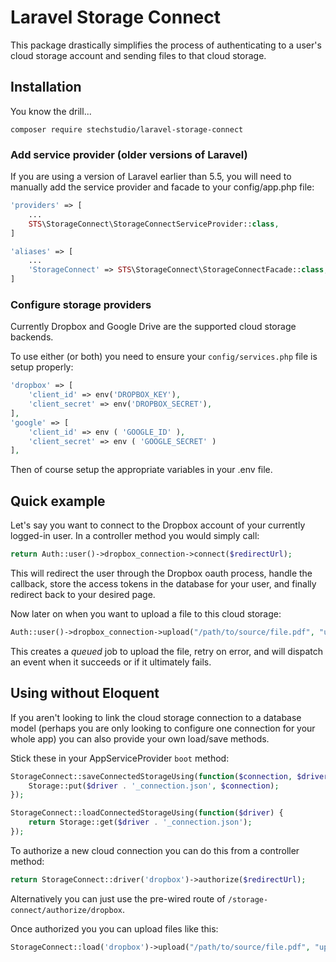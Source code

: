 # Laravel Storage Connect

This package drastically simplifies the process of authenticating to a user's cloud storage account and sending files to that cloud storage.

## Installation

You know the drill...

`composer require stechstudio/laravel-storage-connect`

### Add service provider (older versions of Laravel)
If you are using a version of Laravel earlier than 5.5, you will need to manually add the service provider and facade to your config/app.php file:

```php
'providers' => [
    ...
    STS\StorageConnect\StorageConnectServiceProvider::class,
]
```

```php
'aliases' => [
    ...
    'StorageConnect' => STS\StorageConnect\StorageConnectFacade::class,
]
```

### Configure storage providers

Currently Dropbox and Google Drive are the supported cloud storage backends.

To use either (or both) you need to ensure your `config/services.php` file is setup properly:

```php
'dropbox' => [
    'client_id' => env('DROPBOX_KEY'),
    'client_secret' => env('DROPBOX_SECRET'),
],
'google' => [
    'client_id' => env ( 'GOOGLE_ID' ),
    'client_secret' => env ( 'GOOGLE_SECRET' )
],
```

Then of course setup the appropriate variables in your .env file. 

## Quick example

Let's say you want to connect to the Dropbox account of your currently logged-in user. In a controller method you would simply call:

```php
return Auth::user()->dropbox_connection->connect($redirectUrl);
```

This will redirect the user through the Dropbox oauth process, handle the callback, store the access tokens in the database for your user, and finally redirect back to your desired page.

Now later on when you want to upload a file to this cloud storage:

```php
Auth::user()->dropbox_connection->upload("/path/to/source/file.pdf", "uploaded.pdf");
```

This creates a _queued_ job to upload the file, retry on error, and will dispatch an event when it succeeds or if it ultimately fails.

## Using without Eloquent

If you aren't looking to link the cloud storage connection to a database model (perhaps you are only looking to configure one connection for your whole app) you can also provide your own load/save methods. 

Stick these in your AppServiceProvider `boot` method:

```php
StorageConnect::saveConnectedStorageUsing(function($connection, $driver) {
    Storage::put($driver . '_connection.json', $connection);
});

StorageConnect::loadConnectedStorageUsing(function($driver) {
    return Storage::get($driver . '_connection.json');
});
```

To authorize a new cloud connection you can do this from a controller method:

```php
return StorageConnect::driver('dropbox')->authorize($redirectUrl);
```

Alternatively you can just use the pre-wired route of `/storage-connect/authorize/dropbox`.

Once authorized you you can upload files like this:

```php
StorageConnect::load('dropbox')->upload("/path/to/source/file.pdf", "uploaded.pdf");
```